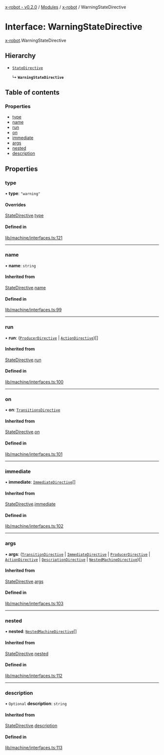 [x-robot - v0.2.0](../README.md) / [Modules](../modules.md) / [x-robot](../modules/x_robot.md) / WarningStateDirective

# Interface: WarningStateDirective

[x-robot](../modules/x_robot.md).WarningStateDirective

## Hierarchy

- [`StateDirective`](x_robot.StateDirective.md)

  ↳ **`WarningStateDirective`**

## Table of contents

### Properties

- [type](x_robot.WarningStateDirective.md#type)
- [name](x_robot.WarningStateDirective.md#name)
- [run](x_robot.WarningStateDirective.md#run)
- [on](x_robot.WarningStateDirective.md#on)
- [immediate](x_robot.WarningStateDirective.md#immediate)
- [args](x_robot.WarningStateDirective.md#args)
- [nested](x_robot.WarningStateDirective.md#nested)
- [description](x_robot.WarningStateDirective.md#description)

## Properties

### type

• **type**: ``"warning"``

#### Overrides

[StateDirective](x_robot.StateDirective.md).[type](x_robot.StateDirective.md#type)

#### Defined in

[lib/machine/interfaces.ts:121](https://github.com/Masquerade-Circus/x-robot/blob/0346b56/lib/machine/interfaces.ts#L121)

___

### name

• **name**: `string`

#### Inherited from

[StateDirective](x_robot.StateDirective.md).[name](x_robot.StateDirective.md#name)

#### Defined in

[lib/machine/interfaces.ts:99](https://github.com/Masquerade-Circus/x-robot/blob/0346b56/lib/machine/interfaces.ts#L99)

___

### run

• **run**: ([`ProducerDirective`](x_robot.ProducerDirective.md) \| [`ActionDirective`](x_robot.ActionDirective.md))[]

#### Inherited from

[StateDirective](x_robot.StateDirective.md).[run](x_robot.StateDirective.md#run)

#### Defined in

[lib/machine/interfaces.ts:100](https://github.com/Masquerade-Circus/x-robot/blob/0346b56/lib/machine/interfaces.ts#L100)

___

### on

• **on**: [`TransitionsDirective`](x_robot.TransitionsDirective.md)

#### Inherited from

[StateDirective](x_robot.StateDirective.md).[on](x_robot.StateDirective.md#on)

#### Defined in

[lib/machine/interfaces.ts:101](https://github.com/Masquerade-Circus/x-robot/blob/0346b56/lib/machine/interfaces.ts#L101)

___

### immediate

• **immediate**: [`ImmediateDirective`](x_robot.ImmediateDirective.md)[]

#### Inherited from

[StateDirective](x_robot.StateDirective.md).[immediate](x_robot.StateDirective.md#immediate)

#### Defined in

[lib/machine/interfaces.ts:102](https://github.com/Masquerade-Circus/x-robot/blob/0346b56/lib/machine/interfaces.ts#L102)

___

### args

• **args**: ([`TransitionDirective`](x_robot.TransitionDirective.md) \| [`ImmediateDirective`](x_robot.ImmediateDirective.md) \| [`ProducerDirective`](x_robot.ProducerDirective.md) \| [`ActionDirective`](x_robot.ActionDirective.md) \| [`DescriptionDirective`](x_robot.DescriptionDirective.md) \| [`NestedMachineDirective`](x_robot.NestedMachineDirective.md))[]

#### Inherited from

[StateDirective](x_robot.StateDirective.md).[args](x_robot.StateDirective.md#args)

#### Defined in

[lib/machine/interfaces.ts:103](https://github.com/Masquerade-Circus/x-robot/blob/0346b56/lib/machine/interfaces.ts#L103)

___

### nested

• **nested**: [`NestedMachineDirective`](x_robot.NestedMachineDirective.md)[]

#### Inherited from

[StateDirective](x_robot.StateDirective.md).[nested](x_robot.StateDirective.md#nested)

#### Defined in

[lib/machine/interfaces.ts:112](https://github.com/Masquerade-Circus/x-robot/blob/0346b56/lib/machine/interfaces.ts#L112)

___

### description

• `Optional` **description**: `string`

#### Inherited from

[StateDirective](x_robot.StateDirective.md).[description](x_robot.StateDirective.md#description)

#### Defined in

[lib/machine/interfaces.ts:113](https://github.com/Masquerade-Circus/x-robot/blob/0346b56/lib/machine/interfaces.ts#L113)
